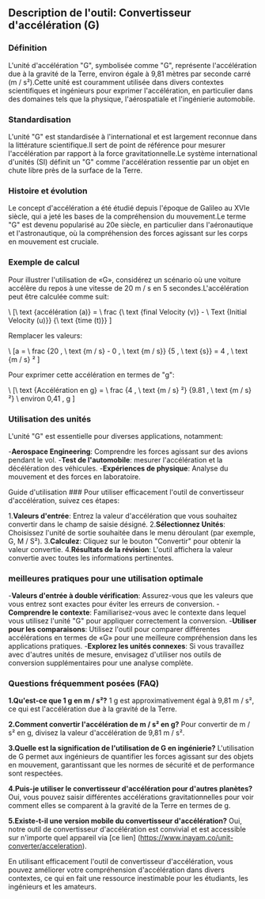 ## Description de l'outil: Convertisseur d'accélération (G)

### Définition
L'unité d'accélération "G", symbolisée comme "G", représente l'accélération due à la gravité de la Terre, environ égale à 9,81 mètres par seconde carré (m / s²).Cette unité est couramment utilisée dans divers contextes scientifiques et ingénieurs pour exprimer l'accélération, en particulier dans des domaines tels que la physique, l'aérospatiale et l'ingénierie automobile.

### Standardisation
L'unité "G" est standardisée à l'international et est largement reconnue dans la littérature scientifique.Il sert de point de référence pour mesurer l'accélération par rapport à la force gravitationnelle.Le système international d'unités (SI) définit un "G" comme l'accélération ressentie par un objet en chute libre près de la surface de la Terre.

### Histoire et évolution
Le concept d'accélération a été étudié depuis l'époque de Galileo au XVIe siècle, qui a jeté les bases de la compréhension du mouvement.Le terme "G" est devenu popularisé au 20e siècle, en particulier dans l'aéronautique et l'astronautique, où la compréhension des forces agissant sur les corps en mouvement est cruciale.

### Exemple de calcul
Pour illustrer l'utilisation de «G», considérez un scénario où une voiture accélère du repos à une vitesse de 20 m / s en 5 secondes.L'accélération peut être calculée comme suit:

\ [\ text {accélération (a)} = \ frac {\ text {final Velocity (v)} - \ Text {Initial Velocity (u)}} {\ text {time (t)}} \]

Remplacer les valeurs:

\ [a = \ frac {20 \, \ text {m / s} - 0 \, \ text {m / s}} {5 \, \ text {s}} = 4 \, \ text {m / s} ² \]

Pour exprimer cette accélération en termes de "g":

\ [\ text {Accélération en g} = \ frac {4 \, \ text {m / s} ²} {9.81 \, \ text {m / s} ²} \ environ 0,41 \, g \]

### Utilisation des unités
L'unité "G" est essentielle pour diverses applications, notamment:

-**Aerospace Engineering**: Comprendre les forces agissant sur des avions pendant le vol.
-**Test de l'automobile**: mesurer l'accélération et la décélération des véhicules.
-**Expériences de physique**: Analyse du mouvement et des forces en laboratoire.

Guide d'utilisation ###
Pour utiliser efficacement l'outil de convertisseur d'accélération, suivez ces étapes:

1.**Valeurs d'entrée**: Entrez la valeur d'accélération que vous souhaitez convertir dans le champ de saisie désigné.
2.**Sélectionnez Unités**: Choisissez l'unité de sortie souhaitée dans le menu déroulant (par exemple, G, M / S²).
3.**Calculez**: Cliquez sur le bouton "Convertir" pour obtenir la valeur convertie.
4.**Résultats de la révision**: L'outil affichera la valeur convertie avec toutes les informations pertinentes.

### meilleures pratiques pour une utilisation optimale
-**Valeurs d'entrée à double vérification**: Assurez-vous que les valeurs que vous entrez sont exactes pour éviter les erreurs de conversion.
-**Comprendre le contexte**: Familiarisez-vous avec le contexte dans lequel vous utilisez l'unité "G" pour appliquer correctement la conversion.
-**Utiliser pour les comparaisons**: Utilisez l'outil pour comparer différentes accélérations en termes de «G» pour une meilleure compréhension dans les applications pratiques.
-**Explorez les unités connexes**: Si vous travaillez avec d'autres unités de mesure, envisagez d'utiliser nos outils de conversion supplémentaires pour une analyse complète.

### Questions fréquemment posées (FAQ)

**1.Qu'est-ce que 1 g en m / s²?**
1 g est approximativement égal à 9,81 m / s², ce qui est l'accélération due à la gravité de la Terre.

**2.Comment convertir l'accélération de m / s² en g?**
Pour convertir de m / s² en g, divisez la valeur d'accélération de 9,81 m / s².

**3.Quelle est la signification de l'utilisation de G en ingénierie?**
L'utilisation de G permet aux ingénieurs de quantifier les forces agissant sur des objets en mouvement, garantissant que les normes de sécurité et de performance sont respectées.

**4.Puis-je utiliser le convertisseur d'accélération pour d'autres planètes?**
Oui, vous pouvez saisir différentes accélérations gravitationnelles pour voir comment elles se comparent à la gravité de la Terre en termes de g.

**5.Existe-t-il une version mobile du convertisseur d'accélération?**
Oui, notre outil de convertisseur d'accélération est convivial et est accessible sur n'importe quel appareil via [ce lien] (https://www.inayam.co/unit-converter/acceleration).

En utilisant efficacement l'outil de convertisseur d'accélération, vous pouvez améliorer votre compréhension d'accélération dans divers contextes, ce qui en fait une ressource inestimable pour les étudiants, les ingénieurs et les amateurs.